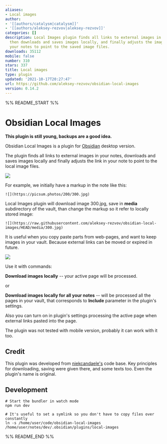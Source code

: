 ```yaml
---
aliases:
- Local images
author:
- '[[authors/catalysm|catalysm]]'
- '[[authors/aleksey-rezvov|aleksey-rezvov]]'
categories: []
description: Local Images plugin finds all links to external images in your notes,
  then downloads and saves images locally, and finally adjusts the image links in
  your notes to point to the saved image files.
downloads: 35112
mobile: false
number: 310
stars: 337
title: Local images
type: plugin
updated: '2021-10-17T20:27:47'
url: https://github.com/aleksey-rezvov/obsidian-local-images
version: 0.14.2
---
```


%% README_START %%

# Obsidian Local Images

**This plugin is still young, backups are a good idea.**

Obsidian Local Images is a plugin for [Obsidian](https://obsidian.md/) desktop version. 

The plugin finds all links to external images in your notes, downloads and saves images locally and finally adjusts the link in your note to point to the local image files.

![](https://raw.githubusercontent.com/aleksey-rezvov/obsidian-local-images/HEAD/docs/obsidian-local-images-sep2021.gif)

For example, we initially have a markup in the note like this:

    ![](https://picsum.photos/200/300.jpg)

Local Images plugin will download image 300.jpg, save in **media** subdirectory of the vault, than change the markup so it refer to locally stored image:

    ![](https://raw.githubusercontent.com/aleksey-rezvov/obsidian-local-images/HEAD/media/300.jpg)

It is useful when you copy paste parts from web-pages, and want to keep images in your vault. Because external links can be moved or expired in future.

![](https://raw.githubusercontent.com/aleksey-rezvov/obsidian-local-images/HEAD/docs/obsidian-local-images-html-sep2021.gif)

Use it with commands:

**Download images locally** -- your active page will be processed.

or

**Download images locally for all your notes** -- will be processed all the pages in your vault, that corresponds to **Include** parameter in the plugin's settings.

Also you can turn on in plugin's settings processing the active page when external links pasted into the page.

The plugin was not tested with mobile version, probably it can work with it too.

## Credit

This plugin was developed from [niekcandaele's](https://github.com/niekcandaele/obsidian-local-images) code base. Key principles for downloading, saving were given there, and some texts too. Even the plugin's name is original.

## Development

```
# Start the bundler in watch mode
npm run dev

# It's useful to set a symlink so you don't have to copy files over constantly
ln -s /home/user/code/obsidian-local-images /home/user/notes/dev/.obsidian/plugins/local-images
```


%% README_END %%